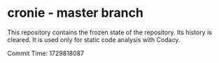 # cronie - master branch

This repository contains the frozen state of the repository.
Its history is cleared. It is used only for static code
analysis with Codacy.

Commit Time: 1729818087
